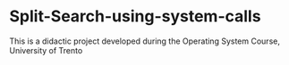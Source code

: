 # Split-Search-using-system-calls
This is a didactic project developed during the Operating System Course, University of Trento
